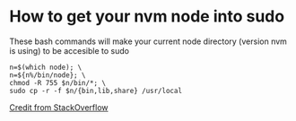 # How to get your nvm node into sudo
These bash commands will make your current node directory (version nvm is using) to be accesible to sudo
```
n=$(which node); \
n=${n%/bin/node}; \
chmod -R 755 $n/bin/*; \
sudo cp -r -f $n/{bin,lib,share} /usr/local
```
[Credit from StackOverflow](https://stackoverflow.com/questions/21215059/cant-use-nvm-from-root-or-sudo)

